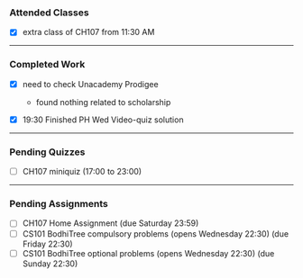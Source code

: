 ### Attended Classes
- [x] extra class of CH107 from 11:30 AM

---
### Completed Work
- [x] need to check Unacademy Prodigee
	- found nothing related to scholarship
- [x] 19:30 Finished PH Wed Video-quiz solution


---
### Pending Quizzes
- [ ] CH107 miniquiz (17:00 to 23:00)


---
### Pending Assignments
- [ ] CH107 Home Assignment (due Saturday 23:59)
- [ ] CS101 BodhiTree compulsory problems (opens Wednesday 22:30) (due Friday 22:30)
- [ ] CS101 BodhiTree optional problems (opens Wednesday 22:30) (due Sunday 22:30)